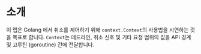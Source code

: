 # 소개

이 랩은 Golang 에서 취소를 제어하기 위해 `context.Context`의 사용법을 시연하는 것을 목표로 합니다. `Context`는 데드라인, 취소 신호 및 기타 요청 범위의 값을 API 경계 및 고루틴 (goroutine) 간에 전달합니다.
